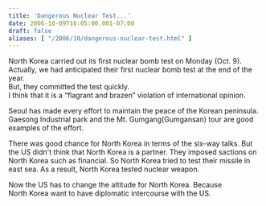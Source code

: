 ```yaml
---
title: 'Dangerous Nuclear Test...'
date: 2006-10-09T16:05:00.001-07:00
draft: false
aliases: [ "/2006/10/dangerous-nuclear-test.html" ]
---
```


North Korea carried out its first nuclear bomb test on Monday (Oct. 9).  
Actually, we had anticipated their first nuclear bomb test at the end of the year.  
But, they committed the test quickly.  
I think that it is a “flagrant and brazen” violation of international opinion.  
  
Seoul has made every effort to maintain the peace of the Korean peninsula. Gaesong Industrial park and the Mt. Gumgang(Gumgansan) tour are good examples of the effort.  
  
There was good chance for North Korea in terms of the six-way talks. But the US didn't think that North Korea is a partner. They imposed sactions on North Korea such as financial. So North Korea tried to test their missile in east sea. As a result, North Korea tested nuclear weapon.  
  
Now the US has to change the altitude for North Korea. Because  
North Korea want to have diplomatic intercourse with the US.